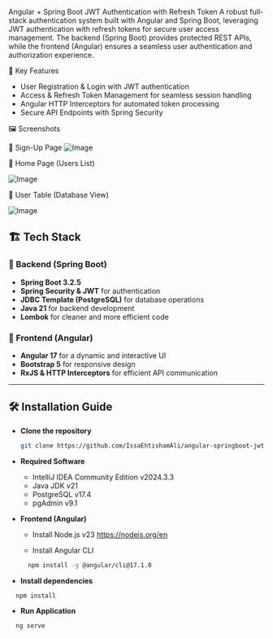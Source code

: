 Angular + Spring Boot JWT Authentication with Refresh Token
A robust full-stack authentication system built with Angular and Spring Boot, leveraging JWT authentication with refresh tokens for secure user access management. The backend (Spring Boot) provides protected REST APIs, while the frontend (Angular) ensures a seamless user authentication and authorization experience.

🚀 Key Features
* User Registration & Login with JWT authentication
* Access & Refresh Token Management for seamless session handling
* Angular HTTP Interceptors for automated token processing
* Secure API Endpoints with Spring Security

🖼️ Screenshots

🔹 Sign-Up Page
![Image](https://github.com/user-attachments/assets/3dd62220-a6ba-4b32-98c4-4b4f3e2fb8be)

🔹 Home Page (Users List)

![Image](https://github.com/user-attachments/assets/d9f3fee7-a8e6-42fb-b20a-d46db996168a)

🔹 User Table (Database View)

![Image](https://github.com/user-attachments/assets/2a2d4e8b-26be-4456-832b-376a4873ec95)
## 🏗️ Tech Stack  

### 🔹 Backend (Spring Boot)  
* **Spring Boot 3.2.5**  
* **Spring Security & JWT** for authentication  
* **JDBC Template (PostgreSQL)** for database operations  
* **Java 21** for backend development  
* **Lombok** for cleaner and more efficient code  

### 🔹 Frontend (Angular)  
* **Angular 17** for a dynamic and interactive UI  
* **Bootstrap 5** for responsive design  
* **RxJS & HTTP Interceptors** for efficient API communication  

---

## 🛠️ Installation Guide  

* **Clone the repository**  
  ```bash
  git clone https://github.com/IssaEhtishamAli/angular-springboot-jwt-refresh-auth.git

* **Required Software**
  * IntelliJ IDEA Community Edition v2024.3.3
  * Java JDK v21
  * PostgreSQL v17.4
  * pgAdmin v9.1

* **Frontend (Angular)**
  * Install Node.js v23
    https://nodejs.org/en

  * Install Angular CLI
  ```bash
    npm install -g @angular/cli@17.1.0

*  **Install dependencies**
  ```bash
    npm install
  ```
*  **Run Application**
  ```bash
    ng serve





